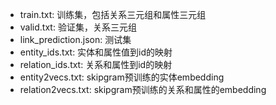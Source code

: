 * train.txt: 训练集，包括关系三元组和属性三元组
* valid.txt: 验证集，关系三元组
* link_prediction.json: 测试集
* entity_ids.txt: 实体和属性值到id的映射
* relation_ids.txt: 关系和属性到id的映射
* entity2vecs.txt: skipgram预训练的实体embedding
* relation2vecs.txt: skipgram预训练的关系和属性的embedding